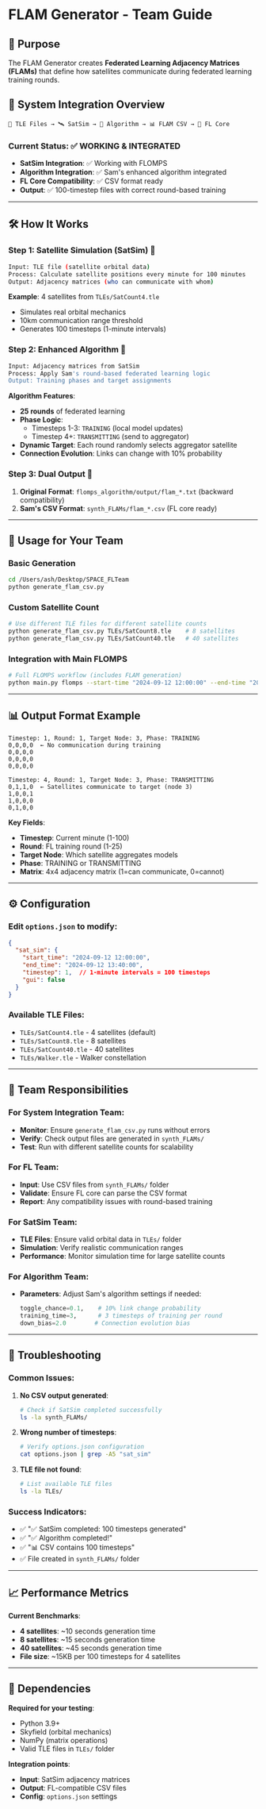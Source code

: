 # FLAM Generator - Team Guide

## 🎯 Purpose
The FLAM Generator creates **Federated Learning Adjacency Matrices (FLAMs)** that define how satellites communicate during federated learning training rounds.

## 🔄 System Integration Overview

```
📡 TLE Files → 🛰️ SatSim → 🧮 Algorithm → 📊 FLAM CSV → 🤖 FL Core
```

### Current Status: ✅ **WORKING & INTEGRATED**
- **SatSim Integration**: ✅ Working with FLOMPS
- **Algorithm Integration**: ✅ Sam's enhanced algorithm integrated
- **FL Core Compatibility**: ✅ CSV format ready
- **Output**: ✅ 100-timestep files with correct round-based training

---

## 🛠️ How It Works

### **Step 1: Satellite Simulation (SatSim)** 📡
```bash
Input: TLE file (satellite orbital data)
Process: Calculate satellite positions every minute for 100 minutes
Output: Adjacency matrices (who can communicate with whom)
```

**Example**: 4 satellites from `TLEs/SatCount4.tle`
- Simulates real orbital mechanics
- 10km communication range threshold
- Generates 100 timesteps (1-minute intervals)

### **Step 2: Enhanced Algorithm** 🧮
```bash
Input: Adjacency matrices from SatSim
Process: Apply Sam's round-based federated learning logic
Output: Training phases and target assignments
```

**Algorithm Features**:
- **25 rounds** of federated learning
- **Phase Logic**:
  - Timesteps 1-3: `TRAINING` (local model updates)
  - Timestep 4+: `TRANSMITTING` (send to aggregator)
- **Dynamic Target**: Each round randomly selects aggregator satellite
- **Connection Evolution**: Links can change with 10% probability

### **Step 3: Dual Output** 📁
1. **Original Format**: `flomps_algorithm/output/flam_*.txt` (backward compatibility)
2. **Sam's CSV Format**: `synth_FLAMs/flam_*.csv` (FL core ready)

---

## 🚀 Usage for Your Team

### **Basic Generation**
```bash
cd /Users/ash/Desktop/SPACE_FLTeam
python generate_flam_csv.py
```

### **Custom Satellite Count**
```bash
# Use different TLE files for different satellite counts
python generate_flam_csv.py TLEs/SatCount8.tle    # 8 satellites
python generate_flam_csv.py TLEs/SatCount40.tle   # 40 satellites
```

### **Integration with Main FLOMPS**
```bash
# Full FLOMPS workflow (includes FLAM generation)
python main.py flomps --start-time "2024-09-12 12:00:00" --end-time "2024-09-12 13:40:00"
```

---

## 📊 Output Format Example

```csv
Timestep: 1, Round: 1, Target Node: 3, Phase: TRAINING
0,0,0,0  ← No communication during training
0,0,0,0
0,0,0,0
0,0,0,0

Timestep: 4, Round: 1, Target Node: 3, Phase: TRANSMITTING
0,1,1,0  ← Satellites communicate to target (node 3)
1,0,0,1
1,0,0,0
0,1,0,0
```

**Key Fields**:
- **Timestep**: Current minute (1-100)
- **Round**: FL training round (1-25)
- **Target Node**: Which satellite aggregates models
- **Phase**: TRAINING or TRANSMITTING
- **Matrix**: 4x4 adjacency matrix (1=can communicate, 0=cannot)

---

## ⚙️ Configuration

### **Edit `options.json`** to modify:
```json
{
  "sat_sim": {
    "start_time": "2024-09-12 12:00:00",
    "end_time": "2024-09-12 13:40:00",
    "timestep": 1,  // 1-minute intervals = 100 timesteps
    "gui": false
  }
}
```

### **Available TLE Files**:
- `TLEs/SatCount4.tle` - 4 satellites (default)
- `TLEs/SatCount8.tle` - 8 satellites
- `TLEs/SatCount40.tle` - 40 satellites
- `TLEs/Walker.tle` - Walker constellation

---

## 🔧 Team Responsibilities

### **For System Integration Team**:
- **Monitor**: Ensure `generate_flam_csv.py` runs without errors
- **Verify**: Check output files are generated in `synth_FLAMs/`
- **Test**: Run with different satellite counts for scalability

### **For FL Team**:
- **Input**: Use CSV files from `synth_FLAMs/` folder
- **Validate**: Ensure FL core can parse the CSV format
- **Report**: Any compatibility issues with round-based training

### **For SatSim Team**:
- **TLE Files**: Ensure valid orbital data in `TLEs/` folder
- **Simulation**: Verify realistic communication ranges
- **Performance**: Monitor simulation time for large satellite counts

### **For Algorithm Team**:
- **Parameters**: Adjust Sam's algorithm settings if needed:
  ```python
  toggle_chance=0.1,    # 10% link change probability
  training_time=3,      # 3 timesteps of training per round
  down_bias=2.0        # Connection evolution bias
  ```

---

## 🐛 Troubleshooting

### **Common Issues**:

1. **No CSV output generated**:
   ```bash
   # Check if SatSim completed successfully
   ls -la synth_FLAMs/
   ```

2. **Wrong number of timesteps**:
   ```bash
   # Verify options.json configuration
   cat options.json | grep -A5 "sat_sim"
   ```

3. **TLE file not found**:
   ```bash
   # List available TLE files
   ls -la TLEs/
   ```

### **Success Indicators**:
- ✅ "✅ SatSim completed: 100 timesteps generated"
- ✅ "✅ Algorithm completed!"
- ✅ "📊 CSV contains 100 timesteps"
- ✅ File created in `synth_FLAMs/` folder

---

## 📈 Performance Metrics

**Current Benchmarks**:
- **4 satellites**: ~10 seconds generation time
- **8 satellites**: ~15 seconds generation time
- **40 satellites**: ~45 seconds generation time
- **File size**: ~15KB per 100 timesteps for 4 satellites

---

## 🔗 Dependencies

**Required for your testing**:
- Python 3.9+
- Skyfield (orbital mechanics)
- NumPy (matrix operations)
- Valid TLE files in `TLEs/` folder

**Integration points**:
- **Input**: SatSim adjacency matrices
- **Output**: FL-compatible CSV files
- **Config**: `options.json` settings
